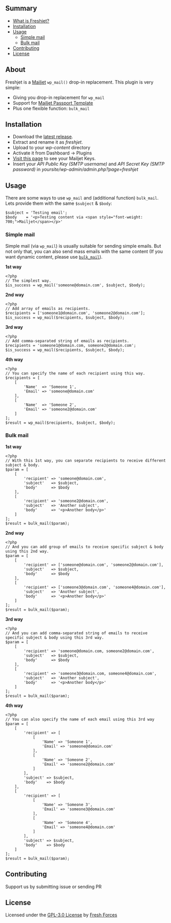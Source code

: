 ## Summary

- [What is Freshjet?](#about)
- [Installation](#installation)
- [Usage](#usage)
  - [Simple mail](#simple-mail)
  - [Bulk mail](#bulk-mail)
- [Contributing](#contributing)
- [License](#license)

## About

Freshjet is a [Mailjet](https://www.mailjet.com/) `wp_mail()` drop-in replacement. This plugin is very simple:

- Giving you drop-in replacement for `wp_mail`
- Support for [Mailjet Passport Template](https://app.mailjet.com/templates/transactional)
- Plus one flexible function: `bulk_mail`

## Installation

- Download the [latest release](https://github.com/freshforces-borndigital/freshjet/releases/latest).
- Extract and rename it as _freshjet_.
- Upload to your _wp-content_ directory
- Activate it from Dashboard -> Plugins
- [Visit this page](https://app.mailjet.com/transactional) to see your Mailjet Keys.
- Insert your _API Public Key (SMTP username)_ and _API Secret Key (SMTP password)_ in _yoursite/wp-admin/admin.php?page=freshjet_

## Usage

There are some ways to use `wp_mail` and (additional function) `bulk_mail`. Lets provide them with the same `$subject` & `$body`:

```
$subject = 'Testing email';
$body    = '<p>Testing content via <span style="font-weight: 700;">Mailjet</span></p>'
```

### Simple mail

Simple mail (via `wp_mail`) is usually suitable for sending simple emails. But not only that, you can also send mass emails with the same content (If you want dynamic content, please use [`bulk_mail`](#bulk-mail)).

**1st way**

```
<?php
// The simplest way.
$is_success = wp_mail('someone@domain.com', $subject, $body);
```

**2nd way**

```
<?php
// Add array of emails as recipients.
$recipients = ['someone1@domain.com', 'someone2@domain.com'];
$is_success = wp_mail($recipients, $subject, $body);
```

**3rd way**

```
<?php
// Add comma-separated string of emails as recipients.
$recipients = 'someone1@domain.com, someone2@domain.com';
$is_success = wp_mail($recipients, $subject, $body);
```

**4th way**

```
<?php
// You can specify the name of each recipient using this way.
$recipients = [
    [
        'Name'  => 'Someone 1',
        'Email' => 'someone@domain.com'
    ],
    [
        'Name'  => 'Someone 2',
        'Email' => 'someone2@domain.com'
    ]
];
$result = wp_mail($recipients, $subject, $body);
```

### Bulk mail

**1st way**

```
<?php
// With this 1st way, you can separate recipients to receive different subject & body.
$param = [
    [
        'recipient' => 'someone@domain.com',
        'subject'   => $subject,
        'body'      => $body
    ],
    [
        'recipient' => 'someone2@domain.com',
        'subject'   => 'Another subject',
        'body'      => '<p>Another body</p>'
    ]
];
$result = bulk_mail($param);
```

**2nd way**

```
<?php
// And you can add group of emails to receive specific subject & body using this 2nd way.
$param = [
    [
        'recipient' => ['someone@domain.com', 'someone2@domain.com'],
        'subject'   => $subject,
        'body'      => $body
    ],
    [
        'recipient' => ['someone3@domain.com', 'someone4@domain.com'],
        'subject'   => 'Another subject',
        'body'      => '<p>Another body</p>'
    ]
];
$result = bulk_mail($param);
```

**3rd way**

```
<?php
// And you can add comma-separated string of emails to receive specific subject & body using this 3rd way.
$param = [
    [
        'recipient' => 'someone@domain.com, someone2@domain.com',
        'subject'   => $subject,
        'body'      => $body
    ],
    [
        'recipient' => 'someone3@domain.com, someone4@domain.com',
        'subject'   => 'Another subject',
        'body'      => '<p>Another body</p>'
    ]
];
$result = bulk_mail($param);
```

**4th way**

```
<?php
// You can also specify the name of each email using this 3rd way
$param = [
    [
        'recipient' => [
            [
                'Name' => 'Someone 1',
                'Email' => 'someone@domain.com'
            ],
            [
                'Name' => 'Someone 2',
                'Email' => 'someone2@domain.com'
            ]
        ],
        'subject' => $subject,
        'body'    => $body
    ],
    [
        'recipient' => [
            [
                'Name' => 'Someone 3',
                'Email' => 'someone3@domain.com'
            ],
            [
                'Name' => 'Someone 4',
                'Email' => 'someone4@domain.com'
            ]
        ],
        'subject' => $subject,
        'body'    => $body
    ]
];
$result = bulk_mail($param);
```

## Contributing

Support us by submitting issue or sending PR

## License

Licensed under the [GPL-3.0 License](https://oss.ninja/gpl-3.0?organization=Fresh%20Forces) by [Fresh Forces](https://github.com/freshforces-borndigital/)
